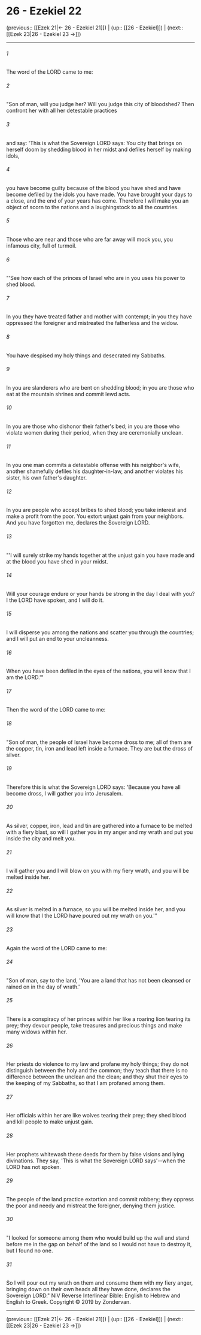 # 26 - Ezekiel 22

(previous:: [[Ezek 21|← 26 - Ezekiel 21]]) | (up:: [[26 - Ezekiel]]) | (next:: [[Ezek 23|26 - Ezekiel 23 →]])

***


###### 1 
The word of the LORD came to me: 

###### 2 
"Son of man, will you judge her? Will you judge this city of bloodshed? Then confront her with all her detestable practices 

###### 3 
and say: 'This is what the Sovereign LORD says: You city that brings on herself doom by shedding blood in her midst and defiles herself by making idols, 

###### 4 
you have become guilty because of the blood you have shed and have become defiled by the idols you have made. You have brought your days to a close, and the end of your years has come. Therefore I will make you an object of scorn to the nations and a laughingstock to all the countries. 

###### 5 
Those who are near and those who are far away will mock you, you infamous city, full of turmoil. 

###### 6 
"'See how each of the princes of Israel who are in you uses his power to shed blood. 

###### 7 
In you they have treated father and mother with contempt; in you they have oppressed the foreigner and mistreated the fatherless and the widow. 

###### 8 
You have despised my holy things and desecrated my Sabbaths. 

###### 9 
In you are slanderers who are bent on shedding blood; in you are those who eat at the mountain shrines and commit lewd acts. 

###### 10 
In you are those who dishonor their father's bed; in you are those who violate women during their period, when they are ceremonially unclean. 

###### 11 
In you one man commits a detestable offense with his neighbor's wife, another shamefully defiles his daughter-in-law, and another violates his sister, his own father's daughter. 

###### 12 
In you are people who accept bribes to shed blood; you take interest and make a profit from the poor. You extort unjust gain from your neighbors. And you have forgotten me, declares the Sovereign LORD. 

###### 13 
"'I will surely strike my hands together at the unjust gain you have made and at the blood you have shed in your midst. 

###### 14 
Will your courage endure or your hands be strong in the day I deal with you? I the LORD have spoken, and I will do it. 

###### 15 
I will disperse you among the nations and scatter you through the countries; and I will put an end to your uncleanness. 

###### 16 
When you have been defiled in the eyes of the nations, you will know that I am the LORD.'" 

###### 17 
Then the word of the LORD came to me: 

###### 18 
"Son of man, the people of Israel have become dross to me; all of them are the copper, tin, iron and lead left inside a furnace. They are but the dross of silver. 

###### 19 
Therefore this is what the Sovereign LORD says: 'Because you have all become dross, I will gather you into Jerusalem. 

###### 20 
As silver, copper, iron, lead and tin are gathered into a furnace to be melted with a fiery blast, so will I gather you in my anger and my wrath and put you inside the city and melt you. 

###### 21 
I will gather you and I will blow on you with my fiery wrath, and you will be melted inside her. 

###### 22 
As silver is melted in a furnace, so you will be melted inside her, and you will know that I the LORD have poured out my wrath on you.'" 

###### 23 
Again the word of the LORD came to me: 

###### 24 
"Son of man, say to the land, 'You are a land that has not been cleansed or rained on in the day of wrath.' 

###### 25 
There is a conspiracy of her princes within her like a roaring lion tearing its prey; they devour people, take treasures and precious things and make many widows within her. 

###### 26 
Her priests do violence to my law and profane my holy things; they do not distinguish between the holy and the common; they teach that there is no difference between the unclean and the clean; and they shut their eyes to the keeping of my Sabbaths, so that I am profaned among them. 

###### 27 
Her officials within her are like wolves tearing their prey; they shed blood and kill people to make unjust gain. 

###### 28 
Her prophets whitewash these deeds for them by false visions and lying divinations. They say, 'This is what the Sovereign LORD says'--when the LORD has not spoken. 

###### 29 
The people of the land practice extortion and commit robbery; they oppress the poor and needy and mistreat the foreigner, denying them justice. 

###### 30 
"I looked for someone among them who would build up the wall and stand before me in the gap on behalf of the land so I would not have to destroy it, but I found no one. 

###### 31 
So I will pour out my wrath on them and consume them with my fiery anger, bringing down on their own heads all they have done, declares the Sovereign LORD." NIV Reverse Interlinear Bible: English to Hebrew and English to Greek. Copyright © 2019 by Zondervan.

***

(previous:: [[Ezek 21|← 26 - Ezekiel 21]]) | (up:: [[26 - Ezekiel]]) | (next:: [[Ezek 23|26 - Ezekiel 23 →]])
